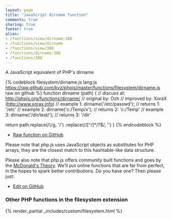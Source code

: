 ```yaml
---
layout: page
title: "JavaScript dirname function"
comments: true
sharing: true
footer: true
alias:
- /functions/view/dirname:388
- /functions/view/dirname
- /functions/view/388
- /functions/dirname:388
- /functions/388
---
```

<!-- Generated by Rakefile:build -->
A JavaScript equivalent of PHP's dirname

{% codeblock filesystem/dirname.js lang:js https://raw.github.com/kvz/phpjs/master/functions/filesystem/dirname.js raw on github %}
function dirname (path) {
  //  discuss at: http://phpjs.org/functions/dirname/
  // original by: Ozh
  // improved by: XoraX (http://www.xorax.info)
  //   example 1: dirname('/etc/passwd');
  //   returns 1: '/etc'
  //   example 2: dirname('c:/Temp/x');
  //   returns 2: 'c:/Temp'
  //   example 3: dirname('/dir/test/');
  //   returns 3: '/dir'

  return path.replace(/\\/g, '/')
    .replace(/\/[^\/]*\/?$/, '')
}
{% endcodeblock %}

 - [Raw function on GitHub](https://github.com/kvz/phpjs/blob/master/functions/filesystem/dirname.js)

Please note that php.js uses JavaScript objects as substitutes for PHP arrays, they are 
the closest match to this hashtable-like data structure. 

Please also note that php.js offers community built functions and goes by the 
[McDonald's Theory](https://medium.com/what-i-learned-building/9216e1c9da7d). We'll put online 
functions that are far from perfect, in the hopes to spark better contributions. 
Do you have one? Then please just: 

 - [Edit on GitHub](https://github.com/kvz/phpjs/edit/master/functions/filesystem/dirname.js)


### Other PHP functions in the filesystem extension
{% render_partial _includes/custom/filesystem.html %}

